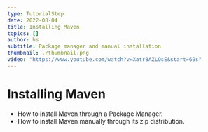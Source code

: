```yaml
---
type: TutorialStep
date: 2022-08-04
title: Installing Maven
topics: []
author: hs
subtitle: Package manager and manual installation
thumbnail: ./thumbnail.png
video: "https://www.youtube.com/watch?v=Xatr8AZLOsE&start=69s"
---
```


# Installing Maven

- How to install Maven through a Package Manager.
- How to install Maven manually through its zip distribution.
